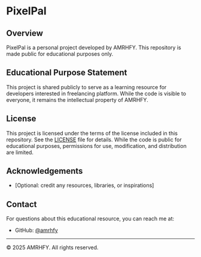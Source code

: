 # PixelPal

## Overview
PixelPal is a personal project developed by AMRHFY. This repository is made public for educational purposes  only.

## Educational Purpose Statement
This project is shared publicly to serve as a learning resource for developers interested in freelancing platform. While the code is visible to everyone, it remains the intellectual property of AMRHFY.

## License
This project is licensed under the terms of the license included in this repository. See the [LICENSE](LICENSE.MD) file for details. While the code is public for educational purposes, permissions for use, modification, and distribution are limited.

## Acknowledgements
- [Optional: credit any resources, libraries, or inspirations]

## Contact
For questions about this educational resource, you can reach me at:
- GitHub: [@amrhfy](https://github.com/amrhfy)

---

© 2025 AMRHFY. All rights reserved.

